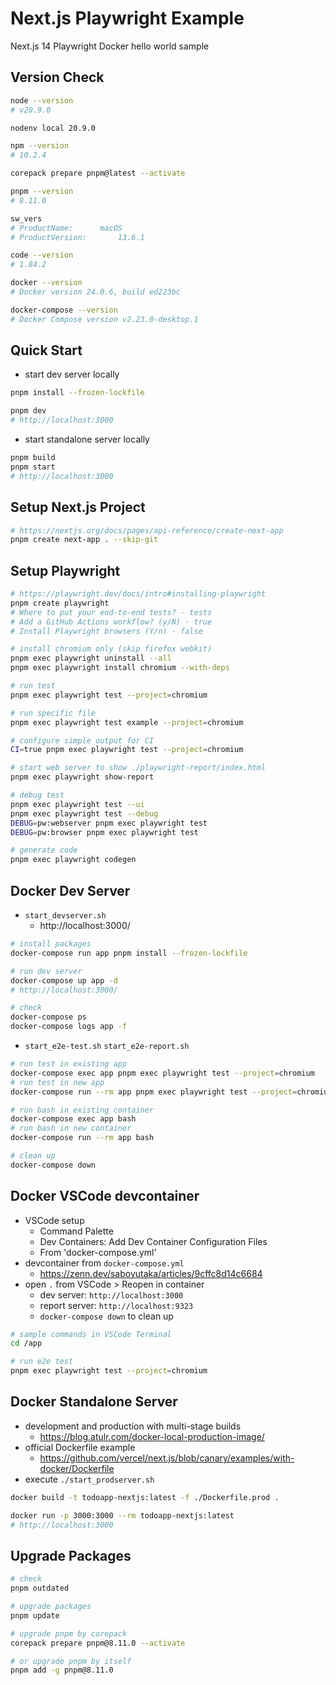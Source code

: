 # Next.js Playwright Example

Next.js 14 Playwright Docker hello world sample

## Version Check

```bash
node --version
# v20.9.0

nodenv local 20.9.0

npm --version
# 10.2.4

corepack prepare pnpm@latest --activate

pnpm --version
# 8.11.0

sw_vers
# ProductName:		macOS
# ProductVersion:		13.6.1

code --version
# 1.84.2

docker --version
# Docker version 24.0.6, build ed223bc

docker-compose --version
# Docker Compose version v2.23.0-desktop.1
```

## Quick Start

* start dev server locally

```bash
pnpm install --frozen-lockfile

pnpm dev
# http://localhost:3000
```

* start standalone server locally

```bash
pnpm build
pnpm start
# http://localhost:3000
```

## Setup Next.js Project

```bash
# https://nextjs.org/docs/pages/api-reference/create-next-app
pnpm create next-app . --skip-git
```

## Setup Playwright

```bash
# https://playwright.dev/docs/intro#installing-playwright
pnpm create playwright
# Where to put your end-to-end tests? · tests
# Add a GitHub Actions workflow? (y/N) · true
# Install Playwright browsers (Y/n) · false

# install chromium only (skip firefox webkit)
pnpm exec playwright uninstall --all
pnpm exec playwright install chromium --with-deps

# run test
pnpm exec playwright test --project=chromium

# run specific file
pnpm exec playwright test example --project=chromium

# configure simple output for CI
CI=true pnpm exec playwright test --project=chromium

# start web server to show ./playwright-report/index.html
pnpm exec playwright show-report

# debug test
pnpm exec playwright test --ui
pnpm exec playwright test --debug
DEBUG=pw:webserver pnpm exec playwright test
DEBUG=pw:browser pnpm exec playwright test

# generate code
pnpm exec playwright codegen
```

## Docker Dev Server

* `start_devserver.sh`
  - http://localhost:3000/

```bash
# install packages
docker-compose run app pnpm install --frozen-lockfile

# run dev server
docker-compose up app -d
# http://localhost:3000/

# check
docker-compose ps
docker-compose logs app -f
```

* `start_e2e-test.sh` `start_e2e-report.sh`

```bash
# run test in existing app
docker-compose exec app pnpm exec playwright test --project=chromium
# run test in new app
docker-compose run --rm app pnpm exec playwright test --project=chromium
```

```bash
# run bash in existing container
docker-compose exec app bash
# run bash in new container
docker-compose run --rm app bash

# clean up
docker-compose down
```

## Docker VSCode devcontainer

* VSCode setup
  - Command Palette
  - Dev Containers: Add Dev Container Configuration Files
  - From 'docker-compose.yml'
* devcontainer from `docker-compose.yml`
  - https://zenn.dev/saboyutaka/articles/9cffc8d14c6684
* open `.` from VSCode > Reopen in container
  - dev server: `http://localhost:3000`
  - report server: `http://localhost:9323`
  - `docker-compose down` to clean up

```bash
# sample commands in VSCode Terminal
cd /app

# run e2e test
pnpm exec playwright test --project=chromium
```

## Docker Standalone Server

* development and production with multi-stage builds
  - https://blog.atulr.com/docker-local-production-image/
* official Dockerfile example
  - https://github.com/vercel/next.js/blob/canary/examples/with-docker/Dockerfile
* execute `./start_prodserver.sh`

```bash
docker build -t todoapp-nextjs:latest -f ./Dockerfile.prod .

docker run -p 3000:3000 --rm todoapp-nextjs:latest
# http://localhost:3000
```

## Upgrade Packages

```bash
# check
pnpm outdated

# upgrade packages
pnpm update

# upgrade pnpm by corepack
corepack prepare pnpm@8.11.0 --activate

# or upgrade pnpm by itself
pnpm add -g pnpm@8.11.0
```
